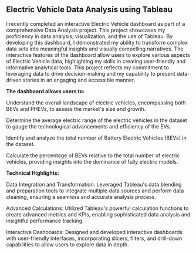 ## Electric Vehicle Data Analysis using Tableau

I recently completed an interactive Electric Vehicle dashboard as part of a comprehensive Data Analysis project. This project showcases my proficiency in data analysis, visualization, 
and the use of Tableau. By developing this dashboard, I demonstrated my ability to transform complex data sets into meaningful insights and visually compelling narratives. 
The interactive features of the dashboard allow users to explore various aspects of Electric Vehicle data, highlighting my skills in creating user-friendly and informative analytical tools. 
This project reflects my commitment to leveraging data to drive decision-making and my capability to present data-driven stories in an engaging and accessible manner.



 **The dashboard allows users to:**

Understand the overall landscape of electric vehicles, encompassing both BEVs and PHEVs, to assess the market's size and growth.

Determine the average electric range of the electric vehicles in the dataset to gauge the technological advancements and efficiency of the EVs.

Identify and analyze the total number of Battery Electric Vehicles (BEVs) in the dataset.

Calculate the percentage of BEVs relative to the total number of electric vehicles, providing insights into the dominance of fully electric models.

 **Technical Highlights:**

Data Integration and Transformation: Leveraged Tableau's data blending and preparation tools to integrate multiple data sources and perform data cleaning, ensuring a seamless and accurate analysis process.

Advanced Calculations: Utilized Tableau's powerful calculation functions to create advanced metrics and KPIs, enabling sophisticated data analysis and insightful performance tracking.

Interactive Dashboards: Designed and developed interactive dashboards with user-friendly interfaces, incorporating slicers, filters, and drill-down capabilities to allow users to explore data in depth.

